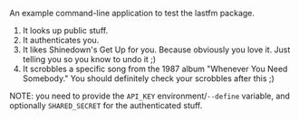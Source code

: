 An example command-line application to test the lastfm package.

1. It looks up public stuff.
2. It authenticates you.
3. It likes Shinedown's Get Up for you. Because obviously you love it. Just telling you so you know to undo it ;)
4. It scrobbles a specific song from the 1987 album "Whenever You Need Somebody." You should definitely check your scrobbles after this ;)

NOTE: you need to provide the `API_KEY` environment/`--define` variable, and optionally `SHARED_SECRET` for the authenticated stuff.